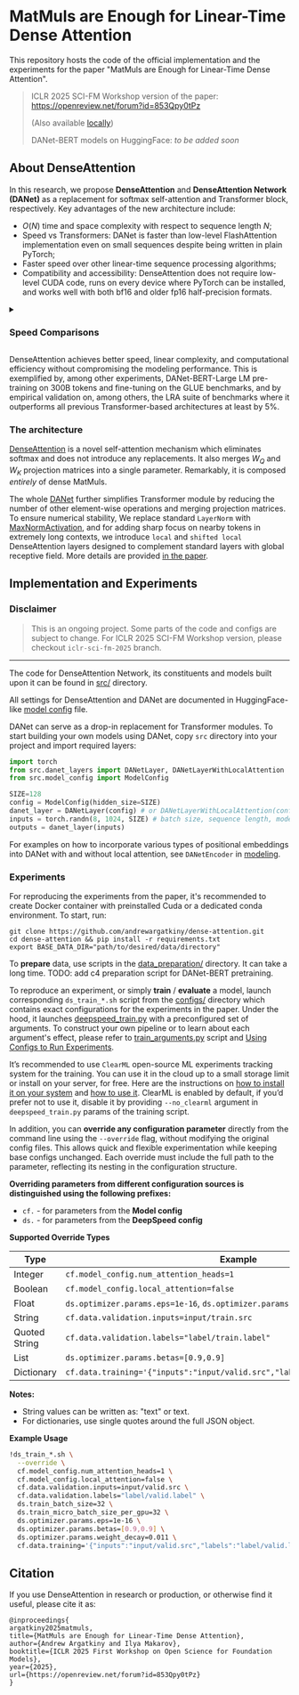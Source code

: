 # MatMuls are Enough for Linear-Time Dense Attention

This repository hosts the code of the official implementation and the experiments for
the paper "MatMuls are Enough for Linear-Time Dense Attention".

> ICLR 2025 SCI-FM Workshop version of the paper: https://openreview.net/forum?id=853Qpy0tPz
> 
> (Also available [locally](assets/MatMuls_Are_Enough_ICLR_Apr2025_CameraReady.pdf))
> 
> DANet-BERT models on HuggingFace: *to be added soon* 
## About DenseAttention

In this research, we propose **DenseAttention** and **DenseAttention Network (DANet)** 
as a replacement for softmax self-attention and Transformer block, respectively. 
Key advantages of the new architecture include:
* $O(N)$ time and space complexity with respect to sequence length $N$;
* Speed vs Transformers: DANet is faster than low-level FlashAttention implementation
even on small sequences despite being written in plain PyTorch;
* Faster speed over other linear-time sequence processing algorithms;
* Compatibility and accessibility: DenseAttention does not require low-level CUDA code,
runs on every device where PyTorch can be installed, and works well with both 
bf16 and older fp16 half-precision formats.

<details>
<summary><h3>Speed Comparisons</h3></summary>

| Model (Hardware) / Ctx Size | 128 | 1024 | 4096 | 16384 | 65536 | 131072 |
|---------------------------|-------|-------|-------|--------|--------|---------|
| Transformer (H100) | 736.05 | 571.39 | 318.46 | 116.74 | 33.29 | 16.87 |
| Linear Attention (H100) | 563.37 | 568.19 | 568.07 | 566.95 | 566.62 | 565.84 |
| **DANet (H100)** | **772.03** | **699.60** | **701.93** | **700.73** | **697.89** | **690.36** |
| Transformer (A100) | 303.62 | 257.54 | 165.46 | 68.04 | 20.27 | 10.47 |
| Linear Attention (A100) | 243.72 | 241.66 | 242.81 | 241.65 | 243.39 | 242.73 |
| **DANet (A100)** | **313.25** | **277.52** | **277.71** | **277.92** | **273.71** | **272.96** |
| Transformer (CPU) | 7.99 | 2.21 | 0.62 | 0.16 | OOM | OOM |
| Linear Attention (CPU) | 7.67 | 7.75 | 7.67 | 7.73 | 7.75 | 7.82 |
| **DANet (CPU)** | **14.97** | **13.60** | **13.21** | **12.94** | **13.46** | **12.83** |
Throughput (thousands tokens per second) comparison for 330M–parameters encoder models.

</details>


DenseAttention achieves better speed, linear complexity, and computational efficiency 
without compromising the modeling performance. This is exemplified by, among other 
experiments, DANet-BERT-Large LM 
pre-training on 300B tokens and fine-tuning on the GLUE benchmarks, and by empirical 
validation on, among others, the LRA suite of benchmarks where it outperforms all previous 
Transformer-based architectures at least by 5%.

### The architecture 

[DenseAttention](./src/dense_attention.py)  is a novel self-attention mechanism which eliminates softmax and does 
not introduce any replacements. It also merges $W_Q$ and $W_K$ projection matrices into a single parameter.
Remarkably, it is composed *entirely* of dense MatMuls.

The whole [DANet](./src/danet_layers.py) further simplifies Transformer module by reducing the number of other element-wise 
operations and merging projection matrices. To ensure numerical stability, We replace 
standard `LayerNorm` with [MaxNormActivation](./src/activations.py), and for adding sharp 
focus on nearby tokens in extremely long contexts, we introduce `local` and `shifted local` 
DenseAttention layers designed to complement standard layers with global receptive field.
More details are provided [in the paper](assets/MatMuls_Are_Enough_ICLR_Apr2025_CameraReady.pdf).






## Implementation and Experiments

### Disclaimer

> This is an ongoing project. Some parts of the code and configs are subject to change. 
For ICLR 2025 SCI-FM Workshop version, please checkout `iclr-sci-fm-2025` branch.
---

The code for DenseAttention Network, its constituents and models built upon 
it can be found in [src/](./src) directory.

All settings for DenseAttention and DANet are documented in HuggingFace-like [model config](./src/model_config.py) file.

DANet can serve as a drop-in replacement for Transformer modules. To start building your own models using DANet, copy `src` directory into your project
and import required layers:

```python
import torch
from src.danet_layers import DANetLayer, DANetLayerWithLocalAttention
from src.model_config import ModelConfig

SIZE=128
config = ModelConfig(hidden_size=SIZE)
danet_layer = DANetLayer(config) # or DANetLayerWithLocalAttention(config)
inputs = torch.randn(8, 1024, SIZE) # batch size, sequence length, model dimension
outputs = danet_layer(inputs)

```

For examples on how to incorporate various types of positional embeddings into DANet
with and without local attention, see `DANetEncoder` in [modeling](./src/modeling.py).

### Experiments 
For reproducing the experiments from the paper, it's recommended to create Docker 
container with preinstalled Cuda or a dedicated conda environment. To start, run:
```commandline
git clone https://github.com/andrewargatkiny/dense-attention.git
cd dense-attention && pip install -r requirements.txt
export BASE_DATA_DIR="path/to/desired/data/directory"
```
To **prepare** data, use scripts in the [data_preparation/](./data_preparation) 
directory. It can take a long time. TODO: add c4 preparation script for DANet-BERT pretraining.

To reproduce an experiment, or simply **train** / **evaluate** a model, launch corresponding `ds_train_*.sh` 
script from the [configs/](./configs) directory which contains exact configurations 
for the experiments in the paper. Under the hood, it launches [deepspeed_train.py](deepspeed_train.py) 
with a preconfigured set of arguments. To construct your own pipeline or to learn 
about each argument's effect, please refer to [train_arguments.py](train_arguments.py) script and 
[Using Configs to Run Experiments](configs/README.md).


It’s recommended to use `ClearML` open-source ML experiments tracking system for
the training. You can use it in the cloud up to a small storage limit or install on
your server, for free. Here are the instructions on [how to install it on your system](https://clear.ml/docs/latest/docs/deploying_clearml/clearml_server_linux_mac/) 
and [how to use it](https://clear.ml/docs/latest/docs/). 
ClearML is enabled  by default, if you’d prefer not to use it, disable it by providing 
`--no_clearml` argument in `deepspeed_train.py` params of the training script.


In addition, you can **override any configuration parameter** directly from the command line using the `--override` flag, without modifying the original config files. This allows quick and flexible experimentation while keeping base configs unchanged.
Each override must include the full path to the parameter, reflecting its nesting in the configuration structure.

**Overriding parameters from different configuration sources is distinguished using the following prefixes:**

- `cf.` - for parameters from the **Model config**
- `ds.` - for parameters from the **DeepSpeed config**

**Supported Override Types**

| Type                        | Example                                                                 |
|-----------------------------|-------------------------------------------------------------------------|
| Integer                     | `cf.model_config.num_attention_heads=1`                                |
| Boolean                     | `cf.model_config.local_attention=false`                                |
| Float                       | `ds.optimizer.params.eps=1e-16`, `ds.optimizer.params.weight_decay=0.011`|
| String                      | `cf.data.validation.inputs=input/train.src`                            |
| Quoted String               | `cf.data.validation.labels="label/train.label"`                        |
| List                        | `ds.optimizer.params.betas=[0.9,0.9]`                                   |
| Dictionary                  | `cf.data.training='{"inputs":"input/valid.src","labels":"label/valid.label"}'` |


**Notes:**

- String values can be written as: "text" or text.
- For dictionaries, use single quotes around the full JSON object.


**Example Usage**

```bash
!ds_train_*.sh \
  --override \
  cf.model_config.num_attention_heads=1 \
  cf.model_config.local_attention=false \
  cf.data.validation.inputs=input/valid.src \
  cf.data.validation.labels="label/valid.label" \
  ds.train_batch_size=32 \
  ds.train_micro_batch_size_per_gpu=32 \
  ds.optimizer.params.eps=1e-16 \
  ds.optimizer.params.betas=[0.9,0.9] \
  ds.optimizer.params.weight_decay=0.011 \
  cf.data.training='{"inputs":"input/valid.src","labels":"label/valid.label"}'
  ```


## Citation

If you use DenseAttention in research or production, or otherwise find it useful, please cite it as:

```
@inproceedings{
argatkiny2025matmuls,
title={MatMuls are Enough for Linear-Time Dense Attention},
author={Andrew Argatkiny and Ilya Makarov},
booktitle={ICLR 2025 First Workshop on Open Science for Foundation Models},
year={2025},
url={https://openreview.net/forum?id=853Qpy0tPz}
}
```

